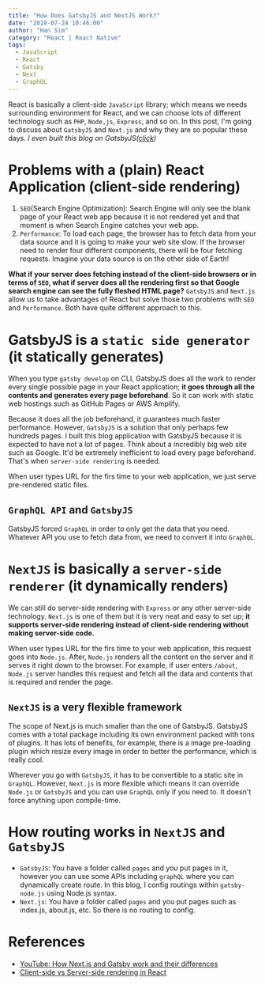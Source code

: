 ```yaml
---
title: "How Does GatsbyJS and NextJS Work?"
date: "2019-07-24 10:46:00"
author: "Han Sim"
category: "React | React Native"
tags:
  - JavaScript
  - React
  - Gatsby
  - Next
  - GraphQL
---
```


React is basically a client-side `JavaScript` library; which means we needs surrounding environment for React, and we can choose lots of different technology such as `PHP`, `Node,js`, `Express`, and so on. In this post, I'm going to discuss about `GatsbyJS` and `Next.js` and why they are so popular these days. _I even built this blog on GatsbyJS([click](https://blog.hansim.dev/markdown-blog-with-gatsbygraphql))_

# Problems with a (plain) React Application (client-side rendering)

1. `SEO`(Search Engine Optimization): Search Engine will only see the blank page of your React web app because it is not rendered yet and that moment is when Search Engine catches your web app.
2. `Performance`: To load each page, the browser has to fetch data from your data source and it is going to make your web site slow. If the browser need to render four different components, there will be four fetching requests. Imagine your data source is on the other side of Earth!

**What if your server does fetching instead of the client-side browsers or in terms of `SEO`, what if server does all the rendering first so that Google search engine can see the fully fleshed HTML page?** `GatsbyJS` and `Next.js` allow us to take advantages of React but solve those two problems with `SEO` and `Performance`. Both have quite different approach to this.

# GatsbyJS is a `static side generator` (it statically generates)

When you type `gatsby develop` on CLI, GatsbyJS does all the work to render every single possible page in your React application; **it goes through all the contents and generates every page beforehand**. So it can work with static web hostings such as GitHub Pages or AWS Amplify.

Because it does all the job beforehand, it guarantees much faster performance. However, `GatsbyJS` is a solution that only perhaps few hundreds pages. I built this blog application with GatsbyJS because it is expected to have not a lot of pages. Think about a incredibly big web site such as Google. It'd be extremely inefficient to load every page beforehand. That's when `server-side rendering` is needed.

When user types URL for the firs time to your web application, we just serve pre-rendered static files.

## `GraphQL API` and `GatsbyJS`

GatsbyJS forced `GraphQL` in order to only get the data that you need. Whatever API you use to fetch data from, we need to convert it into `GraphQL`.

# `NextJS` is basically a `server-side renderer` (it dynamically renders)

We can still do server-side rendering with `Express` or any other server-side technology. `Next.js` is one of them but it is very neat and easy to set up; **it supports server-side rendering instead of client-side rendering without making server-side code.**

When user types URL for the firs time to your web application, this request goes into `Node.js`. After, `Node.js` renders all the content on the server and it serves it right down to the browser. For example, if user enters `/about`, `Node.js` server handles this request and fetch all the data and contents that is required and render the page.

## `NextJS` is a very flexible framework

The scope of Next.js is much smaller than the one of GatsbyJS. GatsbyJS comes with a total package including its own environment packed with tons of plugins. It has lots of benefits, for example, there is a image pre-loading plugin which resize every image in order to better the performance, which is really cool.

Wherever you go with `GatsbyJS`, it has to be convertible to a static site in `GraphQL`. However, `Next.js` is more flexible which means it can override `Node.js` or `GatsbyJS` and you can use `GraphQL` only if you need to. It doesn't force anything upon compile-time.

# How routing works in `NextJS` and `GatsbyJS`

- `GatsbyJS`: You have a folder called `pages` and you put pages in it, however you can use some APIs including `graphQL` where you can dynamically create route. In this blog, I config routings within `gatsby-node.js` using Node.js syntax.
- `Next.js`: You have a folder called `pages` and you put pages such as index.js, about.js, etc. So there is no routing to config.

# References

- [YouTube: How Next.js and Gatsby work and their differences](https://www.youtube.com/watch?v=xC4Yq_mXvPM)
- [Client-side vs Server-side rendering in React](https://stackoverflow.com/questions/27290354/reactjs-server-side-rendering-vs-client-side-rendering)
